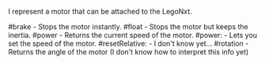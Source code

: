 I represent a motor that can be attached to the LegoNxt.

#brake - Stops the motor instantly.
#float - Stops the motor but keeps the inertia.
#power - Returns the current speed of the motor.
#power: - Lets you set the speed of the motor.
#resetRelative: - I don't know yet...
#rotation - Returns the angle of the motor (I don't know how to interpret this info yet)
